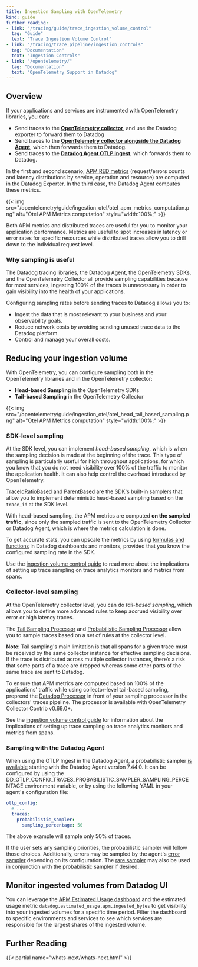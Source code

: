 ```yaml
---
title: Ingestion Sampling with OpenTelemetry
kind: guide
further_reading:
- link: "/tracing/guide/trace_ingestion_volume_control"
  tag: "Guide"
  text: "Trace Ingestion Volume Control"
- link: "/tracing/trace_pipeline/ingestion_controls"
  tag: "Documentation"
  text: "Ingestion Controls"
- link: "/opentelemetry/"
  tag: "Documentation"
  text: "OpenTelemetry Support in Datadog"
---
```


## Overview

If your applications and services are instrumented with OpenTelemetry libraries, you can: 
- Send traces to the **[OpenTelemetry collector][1]**, and use the Datadog exporter to forward them to Datadog
- Send traces to the **[OpenTelemetry collector alongside the Datadog Agent][2]**, which then forwards them to Datadog.
- Send traces to the **[Datadog Agent OTLP ingest][2]**, which forwards them to Datadog.

In the first and second scenario, [APM RED metrics][3] (request/errors counts and latency distributions by service, operation and resource) are computed in the Datadog Exporter. In the third case, the Datadog Agent computes these metrics.

{{< img src="/opentelemetry/guide/ingestion_otel/otel_apm_metrics_computation.png" alt="Otel APM Metrics computation" style="width:100%;" >}}

Both APM metrics and distributed traces are useful for you to monitor your application performance. Metrics are useful to spot increases in latency or error rates for specific resources while distributed traces allow you to drill down to the individual request level.

### Why sampling is useful

The Datadog tracing libraries, the Datadog Agent, the OpenTelemetry SDKs, and the OpenTelemetry Collector all provide sampling capabilities because for most services, ingesting 100% of the traces is unnecessary in order to gain visibility into the health of your applications. 

Configuring sampling rates before sending traces to Datadog allows you to: 
- Ingest the data that is most relevant to your business and your observability goals.
- Reduce network costs by avoiding sending unused trace data to the Datadog platform.
- Control and manage your overall costs.

## Reducing your ingestion volume

With OpenTelemetry, you can configure sampling both in the OpenTelemetry libraries and in the OpenTelemetry collector: 
- **Head-based Sampling** in the OpenTelemetry SDKs
- **Tail-based Sampling** in the OpenTelemetry Collector

{{< img src="/opentelemetry/guide/ingestion_otel/otel_head_tail_based_sampling.png" alt="Otel APM Metrics computation" style="width:100%;" >}}

### SDK-level sampling

At the SDK level, you can implement _head-based sampling_, which is when the sampling decision is made at the beginning of the trace. This type of sampling is particularly useful for high throughput applications, for which you know that you do not need visibility over 100% of the traffic to monitor the application health. It can also help control the overhead introduced by OpenTelemetry.

[TraceIdRatioBased][4] and [ParentBased][5] are the SDK's built-in samplers that allow you to implement deterministic head-based sampling based on the `trace_id` at the SDK level.

With head-based sampling, the APM metrics are computed **on the sampled traffic**, since only the sampled traffic is sent to the OpenTelemetry Collector or Datadog Agent, which is where the metrics calculation is done.

To get accurate stats, you can upscale the metrics by using [formulas and functions][6] in Datadog dashboards and monitors, provided that you know the configured sampling rate in the SDK.

Use the [ingestion volume control guide][7] to read more about the implications of setting up trace sampling on trace analytics monitors and metrics from spans.

### Collector-level sampling

At the OpenTelemetry collector level, you can do _tail-based sampling_, which allows you to define more advanced rules to keep accrued visibility over error or high latency traces.

The [Tail Sampling Processor][8] and [Probabilistic Sampling Processor][9] allow you to sample traces based on a set of rules at the collector level.

**Note**: Tail sampling's main limitation is that all spans for a given trace must be received by the same collector instance for effective sampling decisions. If the trace is distributed across multiple collector instances, there’s a risk that some parts of a trace are dropped whereas some other parts of the same trace are sent to Datadog.

To ensure that APM metrics are computed based on 100% of the applications' traffic while using collector-level tail-based sampling, preprend the [Datadog Processor][10] in front of your sampling processor in the collectors' traces pipeline. The processor is available with OpenTelemetry Collector Contrib v0.69.0+.

See the [ingestion volume control guide][7] for information about the implications of setting up trace sampling on trace analytics monitors and metrics from spans.

### Sampling with the Datadog Agent

When using the OTLP Ingest in the Datadog Agent, a probabilistic sampler [is available][11] starting with the Datadog Agent version 7.44.0. It can be configured by using the DD_OTLP_CONFIG_TRACES_PROBABILISTIC_SAMPLER_SAMPLING_PERCENTAGE environment variable, or by using the following YAML in your agent's configuration file:

```yaml
otlp_config:
  # ...
  traces:
    probabilistic_sampler:
      sampling_percentage: 50
```

The above example will sample only 50% of traces.

If the user sets any sampling priorities, the probabilistic sampler will follow those choices. Additionally, errors may be sampled by the agent's [error sampler][12] depending on its configuration. The [rare sampler][13] may also be used in conjunction with the probabilistic sampler if desired.

## Monitor ingested volumes from Datadog UI

You can leverage the [APM Estimated Usage dashboard][14] and the estimated usage metric `datadog.estimated_usage.apm.ingested_bytes` to get visibility into your ingested volumes for a specific time period. Filter the dashboard to specific environments and services to see which services are responsible for the largest shares of the ingested volume.


## Further Reading

{{< partial name="whats-next/whats-next.html" >}}

[2]:/opentelemetry/otel_collector_datadog_exporter/?tab=alongsidetheagent#5-run-the-collector
[1]: /opentelemetry/otel_collector_datadog_exporter
[2]: /opentelemetry/otlp_ingest_in_the_agent
[3]: /tracing/metrics/metrics_namespace/
[4]: https://github.com/open-telemetry/opentelemetry-specification/blob/main/specification/trace/sdk.md#traceidratiobased
[5]: https://github.com/open-telemetry/opentelemetry-specification/blob/main/specification/trace/sdk.md#parentbased
[6]: /dashboards/functions/#add-a-function
[7]: /tracing/guide/trace_ingestion_volume_control/#effects-of-reducing-trace-ingestion-volume
[8]: https://github.com/open-telemetry/opentelemetry-collector-contrib/blob/main/processor/tailsamplingprocessor/README.md
[9]: https://github.com/open-telemetry/opentelemetry-collector-contrib/blob/main/processor/probabilisticsamplerprocessor/README.md
[10]: https://github.com/open-telemetry/opentelemetry-collector-contrib/tree/main/processor/datadogprocessor
[11]: https://github.com/DataDog/datadog-agent/blob/fd550c6/pkg/config/config_template.yaml#L3533-L3545
[12]: https://docs.datadoghq.com/tracing/trace_pipeline/ingestion_mechanisms/?tab=java#error-traces
[13]: https://docs.datadoghq.com/tracing/trace_pipeline/ingestion_mechanisms/?tab=java#rare-traces
[14]: https://app.datadoghq.com/dash/integration/apm_estimated_usage
